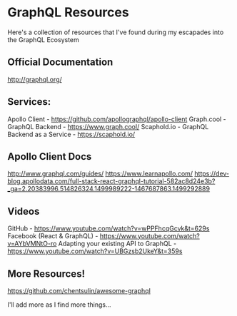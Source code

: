 # GraphQL Resources

Here's a collection of resources that I've found during my escapades into the GraphQL Ecosystem

## Official Documentation
http://graphql.org/

## Services:
Apollo Client - https://github.com/apollographql/apollo-client
Graph.cool - GraphQL Backend - https://www.graph.cool/
Scaphold.io - GraphQL Backend as a Service - https://scaphold.io/

## Apollo Client Docs
http://www.graphql.com/guides/
https://www.learnapollo.com/
https://dev-blog.apollodata.com/full-stack-react-graphql-tutorial-582ac8d24e3b?_ga=2.20383996.514826324.1499989222-1467687863.1499292889

## Videos
GitHub - https://www.youtube.com/watch?v=wPPFhcqGcvk&t=629s
Facebook (React & GraphQL) - https://www.youtube.com/watch?v=AYbVMNtO-ro
Adapting your existing API to GraphQL - https://www.youtube.com/watch?v=UBGzsb2UkeY&t=359s

## More Resources! 
https://github.com/chentsulin/awesome-graphql

I'll add more as I find more things...
